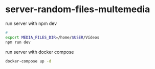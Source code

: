 # server-random-files-multemedia
run server with npm dev

```bash
# 
export MEDIA_FILES_DIR=/home/$USER/Vídeos
npm run dev
```

run server with docker compose

```bash
docker-compose up -d
```
